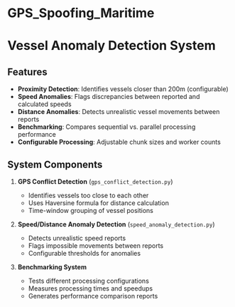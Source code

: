# GPS_Spoofing_Maritime

# Vessel Anomaly Detection System



## Features

- **Proximity Detection**: Identifies vessels closer than 200m (configurable)
- **Speed Anomalies**: Flags discrepancies between reported and calculated speeds
- **Distance Anomalies**: Detects unrealistic vessel movements between reports
- **Benchmarking**: Compares sequential vs. parallel processing performance
- **Configurable Processing**: Adjustable chunk sizes and worker counts

## System Components

1. **GPS Conflict Detection** (`gps_conflict_detection.py`)
   - Identifies vessels too close to each other
   - Uses Haversine formula for distance calculation
   - Time-window grouping of vessel positions

2. **Speed/Distance Anomaly Detection** (`speed_anomaly_detection.py`)
   - Detects unrealistic speed reports
   - Flags impossible movements between reports
   - Configurable thresholds for anomalies

3. **Benchmarking System**
   - Tests different processing configurations
   - Measures processing times and speedups
   - Generates performance comparison reports
